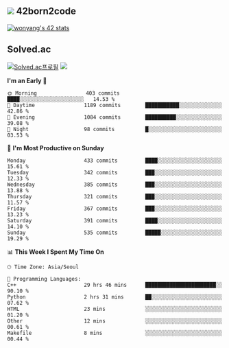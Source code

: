 
## <img src="https://img.shields.io/badge/-000000?style=flat&logo=42&logoColor=white"> 42born2code
<!--[![wonyang's 42 stats](https://badge42.vercel.app/api/v2/cl5nhe5b6007809kydha7ht42/stats?cursusId=21&coalitionId=88)](https://profile.intra.42.fr/users/wonyang)-->

[![wonyang's 42 stats](https://badge.mediaplus.ma/starryblue/wonyang?1337Badge=off&UM6P=off)](https://github.com/oakoudad/badge42)

## Solved.ac
[![Solved.ac프로필](http://mazassumnida.wtf/api/v2/generate_badge?boj=bennyws)](https://solved.ac/bennyws)
<a href="https://solved.ac/bennyws"><img src="http://mazandi.herokuapp.com/api?handle=bennyws&theme=cold"/></a>

<!--START_SECTION:waka-->
**I'm an Early 🐤** 

```text
🌞 Morning                403 commits         ████░░░░░░░░░░░░░░░░░░░░░   14.53 % 
🌆 Daytime                1189 commits        ███████████░░░░░░░░░░░░░░   42.86 % 
🌃 Evening                1084 commits        ██████████░░░░░░░░░░░░░░░   39.08 % 
🌙 Night                  98 commits          █░░░░░░░░░░░░░░░░░░░░░░░░   03.53 % 
```
📅 **I'm Most Productive on Sunday** 

```text
Monday                   433 commits         ████░░░░░░░░░░░░░░░░░░░░░   15.61 % 
Tuesday                  342 commits         ███░░░░░░░░░░░░░░░░░░░░░░   12.33 % 
Wednesday                385 commits         ███░░░░░░░░░░░░░░░░░░░░░░   13.88 % 
Thursday                 321 commits         ███░░░░░░░░░░░░░░░░░░░░░░   11.57 % 
Friday                   367 commits         ███░░░░░░░░░░░░░░░░░░░░░░   13.23 % 
Saturday                 391 commits         ████░░░░░░░░░░░░░░░░░░░░░   14.10 % 
Sunday                   535 commits         █████░░░░░░░░░░░░░░░░░░░░   19.29 % 
```


📊 **This Week I Spent My Time On** 

```text
🕑︎ Time Zone: Asia/Seoul

💬 Programming Languages: 
C++                      29 hrs 46 mins      ███████████████████████░░   90.10 % 
Python                   2 hrs 31 mins       ██░░░░░░░░░░░░░░░░░░░░░░░   07.62 % 
HTML                     23 mins             ░░░░░░░░░░░░░░░░░░░░░░░░░   01.20 % 
Other                    12 mins             ░░░░░░░░░░░░░░░░░░░░░░░░░   00.61 % 
Makefile                 8 mins              ░░░░░░░░░░░░░░░░░░░░░░░░░   00.44 % 
```


<!--END_SECTION:waka-->
